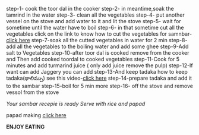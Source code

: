 step-1- cook the toor dal in the cooker
step-2- in meantime,soak the tamrind in the water
step-3- clean all the vegetables
step-4- put another vessel on the stove and add water to it and lit the stove 
step-5- wait for sometime until the water have to boil 
step-6- in that sometime cut all the vegetables
click on the link to know how to cut the vegetables for samnbar-[click here](https://drive.google.com/file/d/1Ly_xuJUtlN_J7w-zVH7rviBXgRHfYmwl/view?usp=sharing)
step-7-soak all the cutted vegetables in water for 2 min
step-8- add all the vegetables to the boiling water and add some ghee
step-9-Add salt to Vegetables
step-10-after toor dal is cooked remove from the cooker and Then add cooked toordal to cooked vegetables
step-11-Cook for 5 minutes and add turmarind juice ( only add juice remove the pulp)
step-12-If want can add Jaggery you can add
step-13-And keep tadaka
how to keep tadaka(థాలిమ్పు) see this video-[click here](https://drive.google.com/file/d/1X9CDA9w6pMP36CAS4VrLhdTelcid1AoB/view?usp=sharing)
step-14-prepare tadaka and add it to the sambar
step-15-boil for 5 min more 
step-16- off the stove and remove vessol from the stove


*Your sambar recepie is ready*
*Serve with rice and papad*

papad making [click here](https://drive.google.com/file/d/1T6TgAmeLFgg9bRb0kRWcDPNeyqVxC_xN/view?usp=sharing)

**ENJOY EATING**


